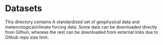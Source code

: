 # Datasets
This directory contains A standardized set of geophysical data and meteorological/climate forcing data.
Some data can be downloaded directly from Githun, whereas the rest can be downloaded from external links due to Github repo size limit.
